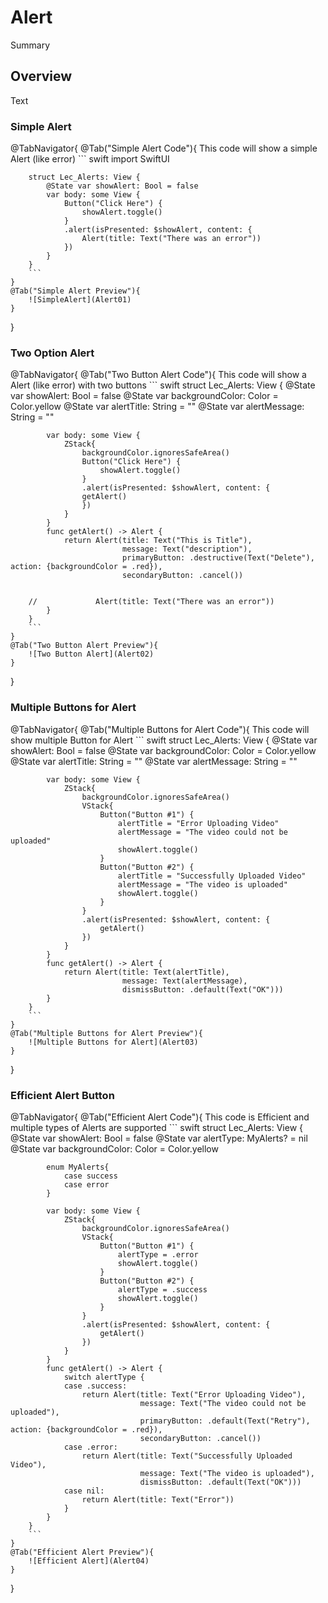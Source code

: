 # Alert

<!--@START_MENU_TOKEN@-->Summary<!--@END_MENU_TOKEN@-->

## Overview

<!--@START_MENU_TOKEN@-->Text<!--@END_MENU_TOKEN@-->

### Simple Alert

@TabNavigator{
    @Tab("Simple Alert Code"){
        This code will show a simple Alert (like error)
        ``` swift
        import SwiftUI

        struct Lec_Alerts: View {
            @State var showAlert: Bool = false
            var body: some View {
                Button("Click Here") {
                    showAlert.toggle()
                }
                .alert(isPresented: $showAlert, content: {
                    Alert(title: Text("There was an error"))
                })
            }
        }
        ```
    }
    @Tab("Simple Alert Preview"){
        ![SimpleAlert](Alert01)
    }
}

### Two Option Alert

@TabNavigator{
    @Tab("Two Button Alert Code"){
        This code will show a Alert (like error) with two buttons
        ``` swift
        struct Lec_Alerts: View {
            @State var showAlert: Bool = false
            @State var backgroundColor: Color = Color.yellow
            @State var alertTitle: String = ""
            @State var alertMessage: String = ""
            
            
            var body: some View {
                ZStack{
                    backgroundColor.ignoresSafeArea()
                    Button("Click Here") {
                        showAlert.toggle()
                    }
                    .alert(isPresented: $showAlert, content: {
                    getAlert()
                    })
                }
            }
            func getAlert() -> Alert {
                return Alert(title: Text("This is Title"),
                             message: Text("description"),
                             primaryButton: .destructive(Text("Delete"), action: {backgroundColor = .red}),
                             secondaryButton: .cancel())
                
                
        //             Alert(title: Text("There was an error"))
            }
        }
        ```
    }
    @Tab("Two Button Alert Preview"){
        ![Two Button Alert](Alert02)
    }
}

### Multiple Buttons for Alert
@TabNavigator{
    @Tab("Multiple Buttons for Alert Code"){
        This code will show multiple Button for Alert
        ``` swift
        struct Lec_Alerts: View {
            @State var showAlert: Bool = false
            @State var backgroundColor: Color = Color.yellow
            @State var alertTitle: String = ""
            @State var alertMessage: String = ""
            
            
            var body: some View {
                ZStack{
                    backgroundColor.ignoresSafeArea()
                    VStack{
                        Button("Button #1") {
                            alertTitle = "Error Uploading Video"
                            alertMessage = "The video could not be uploaded"
                            showAlert.toggle()
                        }
                        Button("Button #2") {
                            alertTitle = "Successfully Uploaded Video"
                            alertMessage = "The video is uploaded"
                            showAlert.toggle()
                        }
                    }
                    .alert(isPresented: $showAlert, content: {
                        getAlert()
                    })
                }
            }
            func getAlert() -> Alert {
                return Alert(title: Text(alertTitle),
                             message: Text(alertMessage),
                             dismissButton: .default(Text("OK")))
            }
        }
        ```
    }
    @Tab("Multiple Buttons for Alert Preview"){
        ![Multiple Buttons for Alert](Alert03)
    }
}

### Efficient Alert Button
@TabNavigator{
    @Tab("Efficient Alert Code"){
        This code is Efficient and multiple types of Alerts are supported
        ``` swift
        struct Lec_Alerts: View {
            @State var showAlert: Bool = false
            @State var alertType: MyAlerts? = nil
            @State var backgroundColor: Color = Color.yellow
            
            enum MyAlerts{
                case success
                case error
            }
            
            var body: some View {
                ZStack{
                    backgroundColor.ignoresSafeArea()
                    VStack{
                        Button("Button #1") {
                            alertType = .error
                            showAlert.toggle()
                        }
                        Button("Button #2") {
                            alertType = .success
                            showAlert.toggle()
                        }
                    }
                    .alert(isPresented: $showAlert, content: {
                        getAlert()
                    })
                }
            }
            func getAlert() -> Alert {
                switch alertType {
                case .success:
                    return Alert(title: Text("Error Uploading Video"),
                                 message: Text("The video could not be uploaded"),
                                 primaryButton: .default(Text("Retry"), action: {backgroundColor = .red}),
                                 secondaryButton: .cancel())
                case .error:
                    return Alert(title: Text("Successfully Uploaded Video"),
                                 message: Text("The video is uploaded"),
                                 dismissButton: .default(Text("OK")))
                case nil:
                    return Alert(title: Text("Error"))
                }
            }
        }
        ```
    }
    @Tab("Efficient Alert Preview"){
        ![Efficient Alert](Alert04)
    }
}



